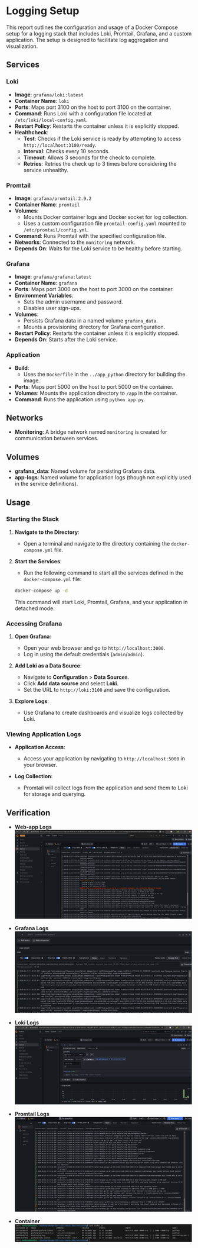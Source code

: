 # Logging Setup

This report outlines the configuration and usage of a Docker Compose setup for a logging stack that includes Loki, Promtail, Grafana, and a custom application. The setup is designed to facilitate log aggregation and visualization.

## Services

### Loki

- **Image**: `grafana/loki:latest`
- **Container Name**: `loki`
- **Ports**: Maps port 3100 on the host to port 3100 on the container.
- **Command**: Runs Loki with a configuration file located at `/etc/loki/local-config.yaml`.
- **Restart Policy**: Restarts the container unless it is explicitly stopped.
- **Healthcheck**:
  - **Test**: Checks if the Loki service is ready by attempting to access `http://localhost:3100/ready`.
  - **Interval**: Checks every 10 seconds.
  - **Timeout**: Allows 3 seconds for the check to complete.
  - **Retries**: Retries the check up to 3 times before considering the service unhealthy.

### Promtail

- **Image**: `grafana/promtail:2.9.2`
- **Container Name**: `promtail`
- **Volumes**:
  - Mounts Docker container logs and Docker socket for log collection.
  - Uses a custom configuration file `promtail-config.yaml` mounted to `/etc/promtail/config.yml`.
- **Command**: Runs Promtail with the specified configuration file.
- **Networks**: Connected to the `monitoring` network.
- **Depends On**: Waits for the Loki service to be healthy before starting.

### Grafana

- **Image**: `grafana/grafana:latest`
- **Container Name**: `grafana`
- **Ports**: Maps port 3000 on the host to port 3000 on the container.
- **Environment Variables**:
  - Sets the admin username and password.
  - Disables user sign-ups.
- **Volumes**:
  - Persists Grafana data in a named volume `grafana_data`.
  - Mounts a provisioning directory for Grafana configuration.
- **Restart Policy**: Restarts the container unless it is explicitly stopped.
- **Depends On**: Starts after the Loki service.

### Application

- **Build**:
  - Uses the `Dockerfile` in the `../app_python` directory for building the image.
- **Ports**: Maps port 5000 on the host to port 5000 on the container.
- **Volumes**: Mounts the application directory to `/app` in the container.
- **Command**: Runs the application using `python app.py`.

## Networks

- **Monitoring**: A bridge network named `monitoring` is created for communication between services.

## Volumes

- **grafana_data**: Named volume for persisting Grafana data.
- **app-logs**: Named volume for application logs (though not explicitly used in the service definitions).

## Usage

### Starting the Stack

1. **Navigate to the Directory**:
   - Open a terminal and navigate to the directory containing the `docker-compose.yml` file.

2. **Start the Services**:
   - Run the following command to start all the services defined in the `docker-compose.yml` file:

   ```bash
   docker-compose up -d
   ```

   This command will start Loki, Promtail, Grafana, and your application in detached mode.

### Accessing Grafana

1. **Open Grafana**:
   - Open your web browser and go to `http://localhost:3000`.
   - Log in using the default credentials (`admin`/`admin`).

2. **Add Loki as a Data Source**:
   - Navigate to **Configuration** > **Data Sources**.
   - Click **Add data source** and select **Loki**.
   - Set the URL to `http://loki:3100` and save the configuration.

3. **Explore Logs**:
   - Use Grafana to create dashboards and visualize logs collected by Loki.

### Viewing Application Logs

- **Application Access**:
  - Access your application by navigating to `http://localhost:5000` in your browser.

- **Log Collection**:
  - Promtail will collect logs from the application and send them to Loki for storage and querying.


## Verification

- **Web-app Logs**
![](screenshots/moscow-time-app.png)

- **Grafana Logs**
![Grafana Logs](screenshots/grafana.png)

- **Loki Logs**
![Loki Logs](screenshots/loki.png)

- **Promtail Logs**
![Promtail Logs](screenshots/promtail.png)

- **Container**
![Containers](screenshots/containers.png)